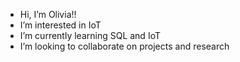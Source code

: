 - Hi, I’m Olivia!!
- I’m interested in IoT
- I’m currently learning SQL and IoT
- I’m looking to collaborate on projects and research

<!---
oliviapetronio/oliviapetronio is a ✨ special ✨ repository because its `README.md` (this file) appears on your GitHub profile.
You can click the Preview link to take a look at your changes.
--->
